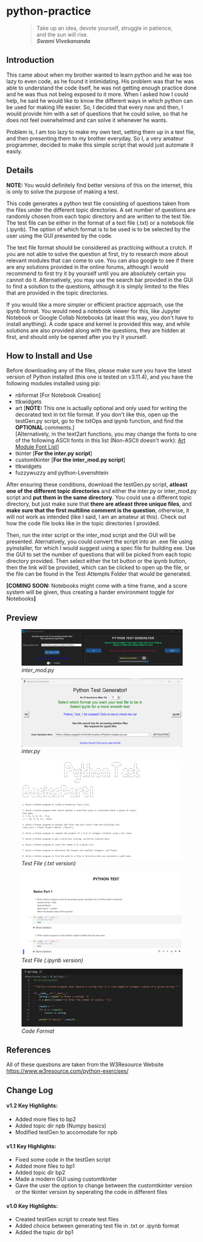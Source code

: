 # python-practice

<figure>
    <blockquote>
        Take up an idea, devote yourself, struggle in patience, and the sun will rise.<br>
        <b><i>Swami Vivekananda</i></b>
    </blockquote>
</figure>

<h2>Introduction</h2>
This came about when my brother wanted to learn python and he was too lazy to even code, as he found it intimidating. His problem was that he was able to understand the code itself, he was not getting enough practice done and he was thus not being exposed to it more. When I asked how I could help, he said he would like to know the different ways in which python can be used for making life easier. So, I decided that every now and then, I would provide him with a set of questions that he could solve, so that he does not feel overwhelmed and can solve it whenever he wants. 

Problem is, I am too lazy to make my own test, setting them up in a text file, and then presenting them to my brother everyday. So I, a very amateur programmer, decided to make this simple script that would just automate it easily.    

<h2>Details</h2>

<b>NOTE: </b>You would definitely find better versions of this on the internet, this is only to solve the purpose of making a test.

This code generates a python test file consisting of questions taken from the files under the different topic directories. A set number of questions are randomly chosen from each topic directory and are written to the test file.
The test file can be either in the format of a text file (.txt) or a notebook file (.ipynb). 
The option of which format is to be used is to be selected by the user using the GUI presented by the code.

The text file format should be considered as practicing without a crutch. If you are not able to solve the 
question at first, try to research more about relevant modules that can come to use. You can also google to see if there are any solutions provided in the online forums, although I would recommend to first try it by yourself until you are absolutely certain you cannot do it. Alternatively, you may use the search bar provided in the GUI to find a solution to the questions, although it is simply limited to the files that are provided in the topic directories.

If you would like a more simpler or efficient practice approach, use the ipynb format. You would need a notebook viewer for this, like Jupyter Notebook or Google Collab Notebooks (at least this way, you don't have to install anything). A code space and kernel is provided this way, and while solutions are also provided along with the questions, they are hidden at first, and should only be opened after you try it yourself. 

<h2>How to Install and Use</h2>

Before downloading any of the files, please make sure you have the latest version of Python installed (this one is tested on v3.11.4), and you have the following modules installed using pip:
<ul>
    <li>nbformat &#91;For Notebook Creation&#93;</li>
    <li>ttkwidgets</li>
    <li>art &#91;<b>NOTE:</b> This one is actually optional and only used for writing the decorated text in txt file format. If you don't like this, open up the testGen.py script, go to the txtOps and ipynb function, and find the <b>OPTIONAL</b> comments.&#93;<br> &#91;Alternatively, in the text2art functions, you may change the fonts to one of the following ASCII fonts in this list (Non-ASCII doesn't work): <a href = "https://github.com/sepandhaghighi/art/blob/master/FontList.ipynb">Art Module Font List</a>&#93;</li>
    <li>tkinter &#91;<b>For the inter.py script</b>&#93;</li>
    <li>customtkinter &#91;<b>For the inter_mod.py script</b>&#93;</li>
    <li>ttkwidgets</li>
    <li>fuzzywuzzy and python-Levenshtein</li>
</ul>

After ensuring these conditions, download the testGen.py script, <b>atleast one of the different topic directories</b> and either the inter.py or inter_mod.py script and <b>put them in the same directory</b>. You could use a different topic directory, but just make sure that <b>there are atleast three unique files</b>, and <b>make sure that the first multiline comment is the question</b>, otherwise, it will not work as intended (like I said, I am an amateur at this). Check out how the code file looks like in the topic directories I provided. 

Then, run the inter script or the inter_mod script and the GUI will be presented. Aternatively, you could convert the script into an .exe file using pyinstaller, for which I would suggest using a spec file for building exe. Use the GUI to set the number of questions that will be picked from each topic directory provided. Then select either the txt button or the ipynb button, then the link will be provided, which can be clicked to open up the file, or the file can be found in the Test Attempts Folder that would be generated.

<b>&#91;COMING SOON:</b> Notebooks might come with a time frame, and a score system will be given, thus creating a harder environment toggle for Notebooks<b>&#93;</b>

<h2>Preview</h2>

<figure>
    <img src = "./_doc_pic_/inter_mod.png">
    <figcaption><i>inter_mod.py</i></figcaption>
</figure>


<figure>
    <img src = "./_doc_pic_/inter.png">
    <figcaption><i>inter.py</i></figcaption>
</figure>


<figure>
    <img src = "./_doc_pic_/txt_preview.png">
    <figcaption><i>Test File (.txt version)</i></figcaption>
</figure>


<figure>
    <img src = "./_doc_pic_/ipynb_preview.png">
    <figcaption><i>Test File (.ipynb version)</i></figcaption>
</figure>


<figure>
    <img src = "./_doc_pic_/code_preview.png">
    <figcaption><i>Code Format</i></figcaption>
</figure>

<h2>References</h2>

All of these questions are taken from the W3Resource Website
<a href = "https://www.w3resource.com/python-exercises/">https://www.w3resource.com/python-exercises/</a>

<h2>Change Log</h2>

<h4>v1.2 Key Highlights:</h4>
<ul>
    <li>Added more files to bp2</li>
    <li>Added topic dir npb (Numpy basics)</li>
    <li>Modified testGen to accomodate for npb</li>
</ul>

<h4>v1.1 Key Highlights:</h4>
<ul>
    <li>Fixed some code in the testGen script</li>
    <li>Added more files to bp1</li>
    <li>Added topic dir bp2</li>
    <li>Made a modern GUI using customtkinter</li>
    <li>Gave the user the option to change between the customtkinter version or the tkinter version
    by seperating the code in different files</li>
</ul>

<h4>v1.0 Key Highlights:</h4>
<ul>
    <li>Created testGen script to create test files</li>
    <li>Added choice between generating test file in .txt or .ipynb format</li>
    <li>Added the topic dir bp1</li>
</ul>